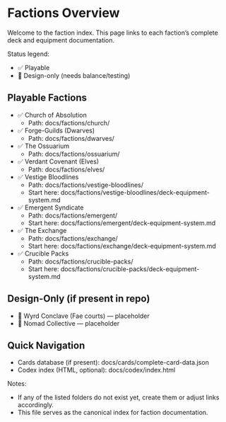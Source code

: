 # Factions Overview

Welcome to the faction index. This page links to each faction’s complete deck and equipment documentation.

Status legend:
- ✅ Playable
- 🚧 Design-only (needs balance/testing)

## Playable Factions

- ✅ Church of Absolution
  - Path: docs/factions/church/
- ✅ Forge-Guilds (Dwarves)
  - Path: docs/factions/dwarves/
- ✅ The Ossuarium
  - Path: docs/factions/ossuarium/
- ✅ Verdant Covenant (Elves)
  - Path: docs/factions/elves/
- ✅ Vestige Bloodlines
  - Path: docs/factions/vestige-bloodlines/
  - Start here: docs/factions/vestige-bloodlines/deck-equipment-system.md
- ✅ Emergent Syndicate
  - Path: docs/factions/emergent/
  - Start here: docs/factions/emergent/deck-equipment-system.md
- ✅ The Exchange
  - Path: docs/factions/exchange/
  - Start here: docs/factions/exchange/deck-equipment-system.md
- ✅ Crucible Packs
  - Path: docs/factions/crucible-packs/
  - Start here: docs/factions/crucible-packs/deck-equipment-system.md

## Design-Only (if present in repo)

- 🚧 Wyrd Conclave (Fae courts) — placeholder
- 🚧 Nomad Collective — placeholder

## Quick Navigation

- Cards database (if present): docs/cards/complete-card-data.json
- Codex index (HTML, optional): docs/codex/index.html

Notes:
- If any of the listed folders do not exist yet, create them or adjust links accordingly.
- This file serves as the canonical index for faction documentation.
